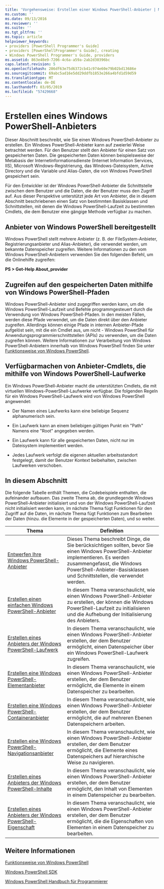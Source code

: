 ```yaml
---
title: 'Vorgehensweise: Erstellen einer Windows PowerShell-Anbieter | Microsoft-Dokumentation'
ms.custom: ''
ms.date: 09/13/2016
ms.reviewer: ''
ms.suite: ''
ms.tgt_pltfrm: ''
ms.topic: article
helpviewer_keywords:
- providers [PowerShell Programmer's Guide]
- providers [PowerShellProgrammer's Guide], creating
- Windows PowerShell Programmer's Guide, providers
ms.assetid: 863e48e9-7206-4c6a-a59a-2ab2d30396bc
caps.latest.revision: 5
ms.openlocfilehash: 286df63e75d6372cb41c974e60e79b02bd13686e
ms.sourcegitcommit: 69abc5ad16e5dd29ddfb1853e266a4bfd1d59d59
ms.translationtype: MT
ms.contentlocale: de-DE
ms.lasthandoff: 03/05/2019
ms.locfileid: "57429668"
---
```

# <a name="how-to-create-a-windows-powershell-provider"></a>Erstellen eines Windows PowerShell-Anbieters

Dieser Abschnitt beschreibt, wie Sie einen Windows PowerShell-Anbieter zu erstellen. Ein Windows PowerShell-Anbieter kann auf zweierlei Weise betrachtet werden. Für den Benutzer stellt den Anbieter für einen Satz von gespeicherten Daten. Die gespeicherten Daten können beispielsweise der Metabasis der Internetinformationsdienste (Internet Information Services, IIS), Microsoft Windows-Registrierung, das Windows-Dateisystem, Active Directory und die Variable und Alias-Daten, die von Windows PowerShell gespeichert sein.

Für den Entwickler ist der Windows PowerShell-Anbieter die Schnittstelle zwischen dem Benutzer und die Daten, die der Benutzer muss den Zugriff auf. Aus dieser Perspektive unterstützt jede Art von Anbieter, die in diesem Abschnitt beschriebenen einen Satz von bestimmten Basisklassen und Schnittstellen, mit denen die Windows PowerShell-Laufzeit zu bestimmten Cmdlets, die dem Benutzer eine gängige Methode verfügbar zu machen.

## <a name="providers-provided-by-windows-powershell"></a>Anbieter von Windows PowerShell bereitgestellt

Windows PowerShell stellt mehrere Anbieter (z. B. der FileSystem-Anbieter, Registrierungsanbieter und Alias-Anbieter), die verwendet werden, um bekannte Datenspeicher zugreifen. Weitere Informationen zu den vom Windows PowerShell-Anbietern verwenden Sie den folgenden Befehl, um die Onlinehilfe zugreifen:

**PS > Get-Help About_provider**

## <a name="accessing-the-stored-data-using-windows-powershell-paths"></a>Zugreifen auf den gespeicherten Daten mithilfe von Windows PowerShell-Pfaden

Windows PowerShell-Anbieter sind zugegriffen werden kann, um die Windows PowerShell-Laufzeit und Befehle programmgesteuert durch die Verwendung von Windows PowerShell-Pfaden. In den meisten Fällen, werden diese Pfade verwendet, um die Daten direkt über den Anbieter zugreifen. Allerdings können einige Pfade in internen Anbieter-Pfade aufgelöst sein, mit die ein Cmdlet aus, um nicht - Windows PowerShell für Anwendungsprogrammierschnittstellen (APIs) zu verwenden, um die Daten zugreifen können. Weitere Informationen zur Verarbeitung von Windows PowerShell-Anbietern innerhalb von Windows PowerShell finden Sie unter [Funktionsweise von Windows PowerShell](http://msdn.microsoft.com/en-us/ced30e23-10af-4700-8933-49873bd84d58).

## <a name="exposing-provider-cmdlets-using-windows-powershell-drives"></a>Verfügbarmachen von Anbieter-Cmdlets, die mithilfe von Windows PowerShell-Laufwerke

Ein Windows PowerShell-Anbieter macht die unterstützten Cmdlets, die mit virtuellen Windows-PowerShell-Laufwerke verfügbar. Die folgenden Regeln für ein Windows PowerShell-Laufwerk wird von Windows PowerShell angewendet:

- Der Namen eines Laufwerks kann eine beliebige Sequenz alphanumerisch sein.

- Ein Laufwerk kann an einem beliebigen gültigen Punkt ein "Path" Namens eine "Root" angegeben werden.

- Ein Laufwerk kann für alle gespeicherten Daten, nicht nur im Dateisystem implementiert werden.

- Jedes Laufwerk verfolgt die eigenen aktuellen arbeitsstandort festgelegt, damit der Benutzer Kontext beibehalten, zwischen Laufwerken verschoben.

## <a name="in-this-section"></a>In diesem Abschnitt

Die folgende Tabelle enthält Themen, die Codebeispiele enthalten, die aufeinander aufbauen. Das zweite Thema ab, die grundlegende Windows PowerShell-Anbieter initialisiert und von der Windows PowerShell-Laufzeit nicht initialisiert werden kann, im nächste Thema fügt Funktionen für den Zugriff auf die Daten, im nächste Thema fügt Funktionen zum Bearbeiten der Daten (hinzu. die Elemente in der gespeicherten Daten), und so weiter.

|Thema|Definition|
|-----------|----------------|
|[Entwerfen Ihre Windows PowerShell-Anbieter](./designing-your-windows-powershell-provider.md)|Dieses Thema beschreibt Dinge, die Sie berücksichtigen sollten, bevor Sie einen Windows PowerShell-Anbieter implementieren. Es werden zusammengefasst, die Windows PowerShell-Anbieter-Basisklassen und Schnittstellen, die verwendet werden.|
|[Erstellen einen einfachen Windows PowerShell-Anbieter](./creating-a-basic-windows-powershell-provider.md)|In diesem Thema veranschaulicht, wie einen Windows PowerShell-Anbieter zu erstellen, der können die Windows PowerShell-Laufzeit zu initialisieren und die Aufhebung der Initialisierung des Anbieters.|
|[Erstellen eines Anbieters der Windows PowerShell-Laufwerk](./creating-a-windows-powershell-drive-provider.md)|In diesem Thema veranschaulicht, wie einen Windows PowerShell-Anbieter erstellen, der dem Benutzer ermöglicht, einen Datenspeicher über ein Windows PowerShell-Laufwerk zugreifen.|
|[Erstellen eine Windows PowerShell-Elementanbieter](./creating-a-windows-powershell-item-provider.md)|In diesem Thema veranschaulicht, wie einen Windows PowerShell-Anbieter erstellen, der dem Benutzer ermöglicht, die Elemente in einem Datenspeicher zu bearbeiten.|
|[Erstellen eine Windows PowerShell-Containeranbieter](./creating-a-windows-powershell-container-provider.md)|In diesem Thema veranschaulicht, wie einen Windows PowerShell-Anbieter erstellen, der dem Benutzer ermöglicht, die auf mehreren Ebenen Datenspeichern arbeiten.|
|[Erstellen eine Windows PowerShell-Navigationsanbieter](./creating-a-windows-powershell-navigation-provider.md)|In diesem Thema veranschaulicht, wie einen Windows PowerShell-Anbieter erstellen, der dem Benutzer ermöglicht, die Elemente eines Datenspeichers auf hierarchische Weise zu navigieren.|
|[Erstellen eines Anbieters der Windows PowerShell-Inhalte](./creating-a-windows-powershell-content-provider.md)|In diesem Thema veranschaulicht, wie einen Windows PowerShell-Anbieter erstellen, der dem Benutzer ermöglicht, den Inhalt von Elementen in einem Datenspeicher zu bearbeiten.|
|[Erstellen eines Anbieters der Windows PowerShell-Eigenschaft](./creating-a-windows-powershell-property-provider.md)|In diesem Thema veranschaulicht, wie einen Windows PowerShell-Anbieter erstellen, der dem Benutzer ermöglicht, die die Eigenschaften von Elementen in einem Datenspeicher zu bearbeiten.|

## <a name="see-also"></a>Weitere Informationen

[Funktionsweise von Windows PowerShell](http://msdn.microsoft.com/en-us/ced30e23-10af-4700-8933-49873bd84d58)

[Windows PowerShell SDK](../windows-powershell-reference.md)

[Windows PowerShell Handbuch für Programmierer](./windows-powershell-programmer-s-guide.md)